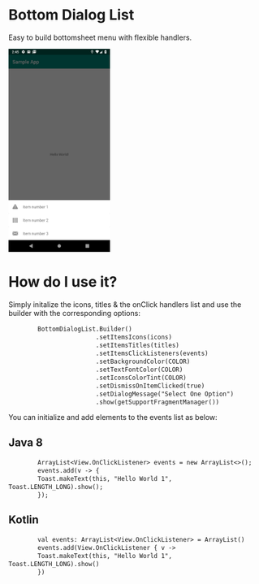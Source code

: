 # Bottom Dialog List

Easy to build bottomsheet menu with flexible handlers.

<img src="https://raw.githubusercontent.com/MurtadhaS/BottomDialogList/master/showcase/image_1.png" width=200/>

# How do I use it?

Simply initalize the icons, titles & the onClick handlers list and use the builder with the corresponding options:


            BottomDialogList.Builder()
                            .setItemsIcons(icons)
                            .setItemsTitles(titles)
                            .setItemsClickListeners(events)
                            .setBackgroundColor(COLOR)
                            .setTextFontColor(COLOR)
                            .setIconsColorTint(COLOR)
                            .setDismissOnItemClicked(true)
                            .setDialogMessage("Select One Option")
                            .show(getSupportFragmentManager())
                            
 You can initialize and add elements to the events list as below:
 
 ## Java 8
 
            ArrayList<View.OnClickListener> events = new ArrayList<>();
            events.add(v -> {
            Toast.makeText(this, "Hello World 1", Toast.LENGTH_LONG).show();
            });
 
 ## Kotlin
 
            val events: ArrayList<View.OnClickListener> = ArrayList()
            events.add(View.OnClickListener { v ->
            Toast.makeText(this, "Hello World 1", Toast.LENGTH_LONG).show()
            })
       
